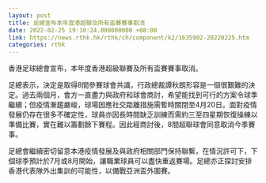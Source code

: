 ```yaml
---
layout: post
title: 足總宣布本年度港超聯及所有盃賽賽事取消
date: 2022-02-25 19:10:24.000000000 +08:00
link: https://news.rthk.hk/rthk/ch/component/k2/1635902-20220225.htm
categories: rthk
---
```


香港足球總會宣布，本年度香港超級聯賽及所有盃賽賽事取消。

足總表示，決定是取得8間參賽球會共識，行政總裁譚秋朗形容是一個很艱難的決定。過去兩個月，會方一直盡力與政府和球會商討，希望能找到可行的方案令球季繼續；但疫情漸趨嚴峻，球場因應社交距離措施需暫時關閉至4月20日。面對疫情發展仍存在很多不確定性，球員亦因長時間缺乏訓練而需約三至四星期恢復操練以準備比賽，實在難以籌劃餘下賽程。因此經商討後，8間超聯球會同意取消今季賽事。

足總會繼續密切留意本港疫情發展及與政府相關部門保持聯繫，在情況許可下，下個球季預計於7月或8月開始，讓職業球員可以盡快重返賽場。足總亦正探討安排香港代表隊外出集訓的可能性，以備戰亞洲盃外圍賽。
